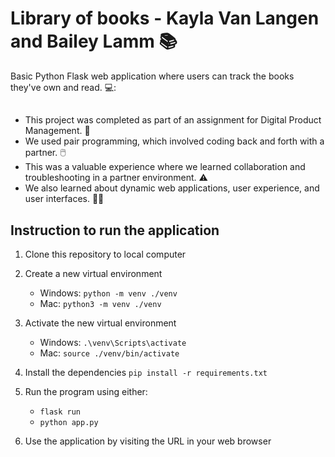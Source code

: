 # Library of books - Kayla Van Langen and Bailey Lamm :books:
  
Basic Python Flask web application where users can track the books they've own and read. 💻:


## 
- This project was completed as part of an assignment for Digital Product Management. 🏫
- We used pair programming, which involved coding back and forth with a partner. 🖱️
- This was a valuable experience where we learned collaboration and troubleshooting in a partner environment. ⚠️
- We also learned about dynamic web applications, user experience, and user interfaces. 👩‍💻



## Instruction to run the application  

1. Clone this repository to local computer

2. Create a new virtual environment

   - Windows: `python -m venv ./venv`
   - Mac: `python3 -m venv ./venv`

3. Activate the new virtual environment

   - Windows: `.\venv\Scripts\activate`
   - Mac: `source ./venv/bin/activate`

4. Install the dependencies `pip install -r requirements.txt`

5. Run the program using either:

   - `flask run`
   - `python app.py`

6. Use the application by visiting the URL in your web browser

